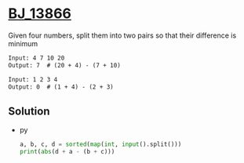 # [BJ_13866](https://acmicpc.net/problem/13866)

Given four numbers, split them into two pairs so that their difference is minimum

```txt
Input: 4 7 10 20
Output: 7  # (20 + 4) - (7 + 10)

Input: 1 2 3 4
Output: 0  # (1 + 4) - (2 + 3)
```

## Solution

* py

  ```py
  a, b, c, d = sorted(map(int, input().split()))
  print(abs(d + a - (b + c)))
  ```
